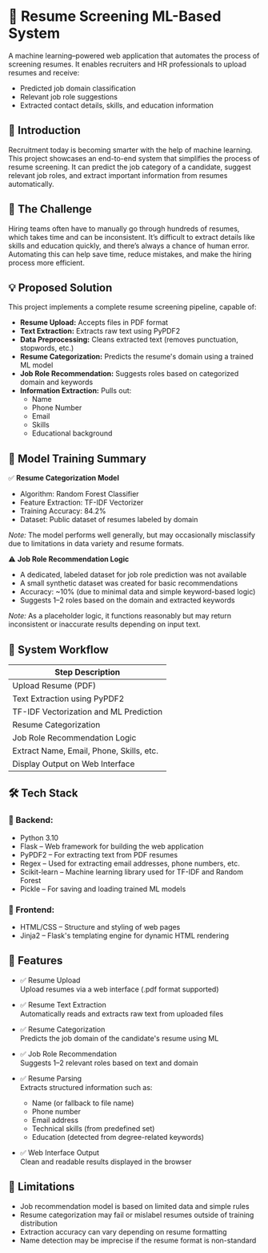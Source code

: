# 🤖 Resume Screening ML-Based System

A machine learning–powered web application that automates the process of screening resumes. It enables recruiters and HR professionals to upload resumes and receive:

- Predicted job domain classification  
- Relevant job role suggestions  
- Extracted contact details, skills, and education information  

## 📘 Introduction

Recruitment today is becoming smarter with the help of machine learning. This project showcases an end-to-end system that simplifies the process of resume screening. It can predict the job category of a candidate, suggest relevant job roles, and extract important information from resumes automatically.

## 🧹 The Challenge

Hiring teams often have to manually go through hundreds of resumes, which takes time and can be inconsistent. It’s difficult to extract details like skills and education quickly, and there’s always a chance of human error. Automating this can help save time, reduce mistakes, and make the hiring process more efficient.

## 💡 Proposed Solution

This project implements a complete resume screening pipeline, capable of:

- **Resume Upload:** Accepts files in PDF format  
- **Text Extraction:** Extracts raw text using PyPDF2  
- **Data Preprocessing:** Cleans extracted text (removes punctuation, stopwords, etc.)  
- **Resume Categorization:** Predicts the resume's domain using a trained ML model  
- **Job Role Recommendation:** Suggests roles based on categorized domain and keywords  
- **Information Extraction:** Pulls out:  
  - Name  
  - Phone Number  
  - Email  
  - Skills  
  - Educational background  

## 🧪 Model Training Summary

✅ **Resume Categorization Model**  
- Algorithm: Random Forest Classifier  
- Feature Extraction: TF-IDF Vectorizer  
- Training Accuracy: 84.2%  
- Dataset: Public dataset of resumes labeled by domain  

*Note:* The model performs well generally, but may occasionally misclassify due to limitations in data variety and resume formats.

⚠️ **Job Role Recommendation Logic**

- A dedicated, labeled dataset for job role prediction was not available  
- A small synthetic dataset was created for basic recommendations  
- Accuracy: ~10% (due to minimal data and simple keyword-based logic)  
- Suggests 1–2 roles based on the domain and extracted keywords  

*Note:* As a placeholder logic, it functions reasonably but may return inconsistent or inaccurate results depending on input text.

## 🔄 System Workflow

| Step Description                          |
|------------------------------------------|
| Upload Resume (PDF)                       |
| Text Extraction using PyPDF2             |
| TF-IDF Vectorization and ML Prediction   |
| Resume Categorization                     |
| Job Role Recommendation Logic            |
| Extract Name, Email, Phone, Skills, etc. |
| Display Output on Web Interface           |


## 🛠️ Tech Stack

### 🔗 Backend:

- Python 3.10  
- Flask – Web framework for building the web application  
- PyPDF2 – For extracting text from PDF resumes  
- Regex – Used for extracting email addresses, phone numbers, etc.  
- Scikit-learn – Machine learning library used for TF-IDF and Random Forest  
- Pickle – For saving and loading trained ML models  

### 🎨 Frontend:

- HTML/CSS – Structure and styling of web pages  
- Jinja2 – Flask's templating engine for dynamic HTML rendering  

## 🎯 Features

- ✅ Resume Upload  
  Upload resumes via a web interface (.pdf format supported)  

- ✅ Resume Text Extraction  
  Automatically reads and extracts raw text from uploaded files  

- ✅ Resume Categorization  
  Predicts the job domain of the candidate's resume using ML  

- ✅ Job Role Recommendation  
  Suggests 1–2 relevant roles based on text and domain  

- ✅ Resume Parsing  
  Extracts structured information such as:  
  - Name (or fallback to file name)  
  - Phone number  
  - Email address  
  - Technical skills (from predefined set)  
  - Education (detected from degree-related keywords)  

- ✅ Web Interface Output  
  Clean and readable results displayed in the browser  

## 🚧 Limitations
- Job recommendation model is based on limited data and simple rules
- Resume categorization may fail or mislabel resumes outside of training distribution
- Extraction accuracy can vary depending on resume formatting
- Name detection may be imprecise if the resume format is non-standard


